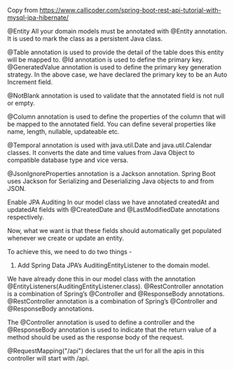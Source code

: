 Copy from https://www.callicoder.com/spring-boot-rest-api-tutorial-with-mysql-jpa-hibernate/

@Entity
All your domain models must be annotated with @Entity annotation.
It is used to mark the class as a persistent Java class.

@Table annotation is used to provide the detail of the table does this entity will be mapped to.
@Id annotation is used to define the primary key.
@GeneratedValue annotation is used to define the primary key generation strategy. In the above case, we have declared the primary key to be an Auto Increment field.

@NotBlank annotation is used to validate that the annotated field is not null or empty.

@Column annotation is used to define the properties of the column that will be mapped to the annotated field. You can define several properties like name, length, nullable, updateable etc.

@Temporal annotation is used with java.util.Date and java.util.Calendar classes. It converts the date and time values from Java Object to compatible database type and vice versa.

@JsonIgnoreProperties annotation is a Jackson annotation. Spring Boot uses Jackson for Serializing and Deserializing Java objects to and from JSON.

Enable JPA Auditing
In our model class we have annotated createdAt and updatedAt fields with @CreatedDate and @LastModifiedDate annotations respectively.

Now, what we want is that these fields should automatically get populated whenever we create or update an entity.

To achieve this, we need to do two things -

1. Add Spring Data JPA’s AuditingEntityListener to the domain model.

We have already done this in our model class with the annotation @EntityListeners(AuditingEntityListener.class).
@RestController annotation is a combination of Spring’s @Controller and @ResponseBody annotations.
@RestController annotation is a combination of Spring’s @Controller and @ResponseBody annotations.

The @Controller annotation is used to define a controller and the @ResponseBody annotation is used to indicate that the return value of a method should be used as the response body of the request.

@RequestMapping("/api") declares that the url for all the apis in this controller will start with /api.